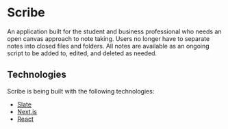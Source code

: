 # Scribe

An application built for the student and business professional who needs an open canvas approach to note taking. Users no longer have to separate notes into closed files and folders. All notes are available as an ongoing script to be added to, edited, and deleted as needed.

## Technologies
Scribe is being built with the following technologies:
- [Slate](https://docs.slatejs.org/)
- [Next.js](https://nextjs.org/)
- [React](https://react.dev/)

